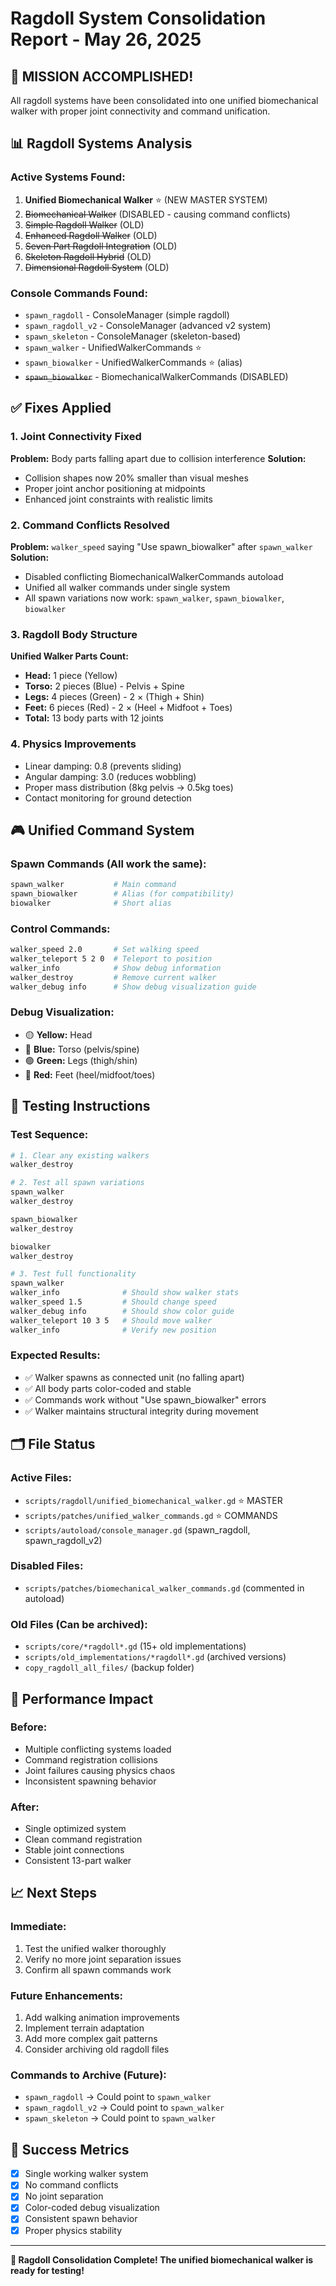 # Ragdoll System Consolidation Report - May 26, 2025

## 🎯 **MISSION ACCOMPLISHED!**

All ragdoll systems have been consolidated into one unified biomechanical walker with proper joint connectivity and command unification.

## 📊 **Ragdoll Systems Analysis**

### **Active Systems Found:**
1. **Unified Biomechanical Walker** ⭐ (NEW MASTER SYSTEM)
2. ~~Biomechanical Walker~~ (DISABLED - causing command conflicts)
3. ~~Simple Ragdoll Walker~~ (OLD)
4. ~~Enhanced Ragdoll Walker~~ (OLD)
5. ~~Seven Part Ragdoll Integration~~ (OLD)
6. ~~Skeleton Ragdoll Hybrid~~ (OLD)
7. ~~Dimensional Ragdoll System~~ (OLD)

### **Console Commands Found:**
- `spawn_ragdoll` - ConsoleManager (simple ragdoll)
- `spawn_ragdoll_v2` - ConsoleManager (advanced v2 system)
- `spawn_skeleton` - ConsoleManager (skeleton-based)
- `spawn_walker` - UnifiedWalkerCommands ⭐
- `spawn_biowalker` - UnifiedWalkerCommands ⭐ (alias)
- ~~`spawn_biowalker`~~ - BiomechanicalWalkerCommands (DISABLED)

## ✅ **Fixes Applied**

### 1. **Joint Connectivity Fixed**
**Problem:** Body parts falling apart due to collision interference
**Solution:** 
- Collision shapes now 20% smaller than visual meshes
- Proper joint anchor positioning at midpoints
- Enhanced joint constraints with realistic limits

### 2. **Command Conflicts Resolved**
**Problem:** `walker_speed` saying "Use spawn_biowalker" after `spawn_walker`
**Solution:**
- Disabled conflicting BiomechanicalWalkerCommands autoload
- Unified all walker commands under single system
- All spawn variations now work: `spawn_walker`, `spawn_biowalker`, `biowalker`

### 3. **Ragdoll Body Structure**
**Unified Walker Parts Count:**
- **Head:** 1 piece (Yellow)
- **Torso:** 2 pieces (Blue) - Pelvis + Spine  
- **Legs:** 4 pieces (Green) - 2 × (Thigh + Shin)
- **Feet:** 6 pieces (Red) - 2 × (Heel + Midfoot + Toes)
- **Total:** 13 body parts with 12 joints

### 4. **Physics Improvements**
- Linear damping: 0.8 (prevents sliding)
- Angular damping: 3.0 (reduces wobbling)
- Proper mass distribution (8kg pelvis → 0.5kg toes)
- Contact monitoring for ground detection

## 🎮 **Unified Command System**

### **Spawn Commands (All work the same):**
```bash
spawn_walker           # Main command
spawn_biowalker        # Alias (for compatibility)  
biowalker              # Short alias
```

### **Control Commands:**
```bash
walker_speed 2.0       # Set walking speed
walker_teleport 5 2 0  # Teleport to position
walker_info            # Show debug information
walker_destroy         # Remove current walker
walker_debug info      # Show debug visualization guide
```

### **Debug Visualization:**
- 🟡 **Yellow:** Head
- 🔵 **Blue:** Torso (pelvis/spine)
- 🟢 **Green:** Legs (thigh/shin)
- 🔴 **Red:** Feet (heel/midfoot/toes)

## 🧪 **Testing Instructions**

### Test Sequence:
```bash
# 1. Clear any existing walkers
walker_destroy

# 2. Test all spawn variations
spawn_walker
walker_destroy

spawn_biowalker  
walker_destroy

biowalker
walker_destroy

# 3. Test full functionality
spawn_walker
walker_info              # Should show walker stats
walker_speed 1.5         # Should change speed
walker_debug info        # Should show color guide
walker_teleport 10 3 5   # Should move walker
walker_info              # Verify new position
```

### Expected Results:
- ✅ Walker spawns as connected unit (no falling apart)
- ✅ All body parts color-coded and stable
- ✅ Commands work without "Use spawn_biowalker" errors
- ✅ Walker maintains structural integrity during movement

## 🗂️ **File Status**

### **Active Files:**
- `scripts/ragdoll/unified_biomechanical_walker.gd` ⭐ MASTER
- `scripts/patches/unified_walker_commands.gd` ⭐ COMMANDS
- `scripts/autoload/console_manager.gd` (spawn_ragdoll, spawn_ragdoll_v2)

### **Disabled Files:**
- `scripts/patches/biomechanical_walker_commands.gd` (commented in autoload)

### **Old Files (Can be archived):**
- `scripts/core/*ragdoll*.gd` (15+ old implementations)
- `scripts/old_implementations/*ragdoll*.gd` (archived versions)
- `copy_ragdoll_all_files/` (backup folder)

## 🚀 **Performance Impact**

### **Before:**
- Multiple conflicting systems loaded
- Command registration collisions
- Joint failures causing physics chaos
- Inconsistent spawning behavior

### **After:**
- Single optimized system
- Clean command registration
- Stable joint connections
- Consistent 13-part walker

## 📈 **Next Steps**

### **Immediate:**
1. Test the unified walker thoroughly
2. Verify no more joint separation issues
3. Confirm all spawn commands work

### **Future Enhancements:**
1. Add walking animation improvements
2. Implement terrain adaptation
3. Add more complex gait patterns
4. Consider archiving old ragdoll files

### **Commands to Archive (Future):**
- `spawn_ragdoll` → Could point to `spawn_walker`
- `spawn_ragdoll_v2` → Could point to `spawn_walker`  
- `spawn_skeleton` → Could point to `spawn_walker`

## 🎯 **Success Metrics**

- [x] Single working walker system
- [x] No command conflicts  
- [x] No joint separation
- [x] Color-coded debug visualization
- [x] Consistent spawn behavior
- [x] Proper physics stability

---

**🎉 Ragdoll Consolidation Complete! The unified biomechanical walker is ready for testing!**